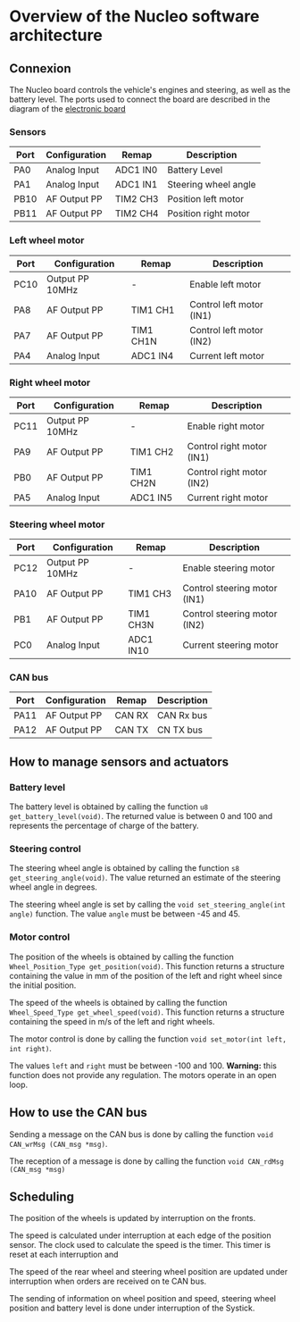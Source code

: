 # Overview of the Nucleo software architecture

## Connexion

The Nucleo board controls the vehicle's engines and steering, as well as the battery level. The ports used to connect the board are described in the diagram of the [electronic board](../../hardware/electronic/electronic_overview.md)

### Sensors
| Port | Configuration | Remap | Description                     |
|------|---------------|-------|---------------------------------|
| PA0  | Analog Input  | ADC1 IN0 |Battery Level             |
| PA1  | Analog Input  | ADC1 IN1 | Steering wheel angle     |
| PB10 | AF Output PP  | TIM2 CH3 | Position left motor |
| PB11 | AF Output PP  | TIM2 CH4 | Position right motor   |

### Left wheel motor
| Port | Configuration | Remap | Description                  |
|------|---------------|-------|------------------------------|
| PC10 | Output PP 10MHz| -        | Enable left motor         |
| PA8  | AF Output PP  | TIM1 CH1 |  Control left motor (IN1) |
| PA7  | AF Output PP  | TIM1 CH1N|  Control left motor (IN2) |
| PA4  | Analog Input  | ADC1 IN4 | Current left motor        |

### Right wheel motor
| Port | Configuration | Remap | Description                  |
|------|---------------|-------|------------------------------|
| PC11 | Output PP 10MHz| -        | Enable right motor         |
| PA9  | AF Output PP  | TIM1 CH2 |  Control right motor (IN1) |
| PB0  | AF Output PP  | TIM1 CH2N|  Control right motor (IN2) |
| PA5  | Analog Input  | ADC1 IN5 | Current right motor        |

### Steering wheel motor
| Port | Configuration | Remap | Description                  |
|------|---------------|-------|------------------------------|
| PC12 | Output PP 10MHz| -       | Enable steering motor         |
| PA10 | AF Output PP  | TIM1 CH3 |  Control steering motor (IN1) |
| PB1  | AF Output PP  | TIM1 CH3N|  Control steering motor (IN2) |
| PC0  | Analog Input  | ADC1 IN10 | Current steering motor      |

### CAN bus
| Port | Configuration | Remap | Description                  |
|------|---------------|-------|------------------------------|
| PA11 | AF Output PP  | CAN RX | CAN Rx bus                  |
| PA12 | AF Output PP  | CAN TX | CN TX bus                   |


## How to manage sensors and actuators


### Battery level

The battery level is obtained by calling the function `u8 get_battery_level(void)`. The returned value is between 0 and 100 and represents the percentage of charge of the battery.

### Steering control

The steering wheel angle is obtained by calling the function `s8 get_steering_angle(void)`. The value returned an estimate of the steering wheel angle in degrees.

The steering wheel angle is set by calling the `void set_steering_angle(int angle)` function. The value `angle` must be between -45 and 45.

### Motor control

The position of the wheels is obtained by calling the function `Wheel_Position_Type get_position(void)`. This function returns a structure containing the value in mm of the position of the left and right wheel since the initial position.

The speed of the wheels is obtained by calling the function `Wheel_Speed_Type get_wheel_speed(void)`. This function returns a structure containing the speed in m/s of the left and right wheels.

The motor control is done by calling the function `void set_motor(int left, int right)`.

The values `left` and `right` must be between -100 and 100. **Warning:** this function does not provide any regulation. The motors operate in an open loop.

## How to use the CAN bus

Sending a message on the CAN bus is done by calling the function `void CAN_wrMsg (CAN_msg *msg)`. 

The reception of a message is done by calling the function `void CAN_rdMsg (CAN_msg *msg)`

## Scheduling

The position of the wheels is updated by interruption on the fronts.

The speed is calculated under interruption at each edge of the position sensor. The clock used to calculate the speed is the timer. This timer is reset at each interruption and 

The speed of the rear wheel and steering wheel position are updated under interruption when orders are received on te CAN bus.

The sending of information on wheel position and speed, steering wheel position and battery level is done under interruption of the Systick.



